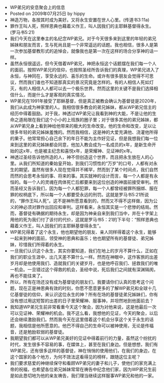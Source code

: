 - WP弟兄的安息聚会上的信息
- Posted on 2009年07月25日 by hippy
- 神造万物，各按其时成为美好。又将永生安置在世人心里。(传道书3:11a)
- 罪作王叫人死，照样恩典也藉着义作王，叫人因我们的主耶稣基督得永生。(罗马书5:21)
- 我们今天在这里奉主的名纪念WP弟兄。对于今天很多来到这里的年轻的弟兄姊妹和朋友而言，生与死尚且是一个非常遥远的话题。我也相信，很多人是第一次参加基督教形式的追悼会，就像我也是第一次在这样的场合分享神的话一样。
- 虽然永恒很遥远，但今天借着WP弟兄，神把永恒这个话题摆在我们每一个人的面前。按照WP弟兄的信仰，也按照圣经所告诉我们的真理，WP弟兄进入了永恒，与神同在，享受永远的、喜乐的生命。或许有很多朋友会觉得不可思议，然而我们谁也不知道那真实的景况究竟是怎样的。有的人相信人死如灯灭，有的人相信人人都可以去一个极乐世界。然而这里的关键不是我们选择相信什么，而是什么才是客观的真实情况。
- WP弟兄在1991年接受了耶稣基督，但是真正被教会确认为基督徒是2020年，我们从此成为神家里的人。我相信很多教会的弟兄姊妹，都从WP弟兄信主的经历中得着鼓励。对于我，神透过WP弟兄让我看到神的大能，不是让他的生命之道局限在我们这个小小的上班族的圈子里；对于很多其他的弟兄姊妹，都从WP弟兄身上看到神给他带来的极大的生命改变。他的生命和改变，足以让很多年轻的弟兄姊妹羞愧的。然而我相信，这是神的大爱充满他、浇灌他所得的果子。他常常担心自己余下的年日不能为主作好见证，但是我想我们每一位来到这里的弟兄姊妹都会同意，他加入教会成为一名成员的x年，是新生命开始的这x年，也是被主纪念和喜悦x年，是荣耀神、见证神的x年。
- 神透过圣经告诉他所造的人，神不但创造这个世界，而且把永生放在人的心里。从我们所知道的秦始皇开始，到我们习惯性的“万岁”的口号，人都有对永生的期望。虽然有很多人现在觉得并不稀罕，然而到了某个时间点，我们自然而然的会思考永恒的事、将来的事。其实就神的设计而言，每一个人都是有永恒的。每一个人的灵魂在肉体死亡后都要来到这位创造的神面前接受审判。然而圣经又告诉我们，因为每一个人都犯罪，每一个人都曾经被罪所捆绑、服在罪的权柄底下，所以每一个人都要受永远的刑罚。这就是罗马书5:21所说的，“罪作王叫人死”。这不是神所愿意看到的，然而又不得不这样做，因为公义的神必须对罪作出回应和审判。这样看来，永恒其实是一个悲惨的结局。然而，基督徒有确据的期待永生，却是因为神亲自来到我们当中，并在十字架上用他的死为我们付了该付的代价，这就是罗马书5：21的下半句：“照样恩典也藉着义作王，叫人因我们的主耶稣基督得永生”。
- WP弟兄得着了这个永生，他也期望他的朋友、亲人同样得着这个永生，能够一起来到神的面前，领受神的恩典和喜乐；他也期望所有的基督徒、弟兄姊妹，珍惜我们所得着的永生。
- 一旦我们认识这个永生，其实你要知道，我们在地上的岁月不算什么，正如在我们的职业生涯中，出几天差不算什么一样。然而在神眼中，这作客旅的出差岁月却是他使用我们、造就我们的关键岁月，也是他呼召我们、拯救我们的唯一机会。一旦错过这个得救的机会，圣经中说，死后我们之间就有深渊隔阂，再也不能往来了。
- 所以，所有在场还没有成为基督徒的朋友们，我要请你们认真的思考这个问题，现在正是神恩典有效的时刻，你愿不愿意更多的了解WP弟兄和全球十几亿基督徒的信仰，来认识这位永生的神？所有在场的基督徒弟兄姊妹们，你有没有想过用这短暂的出差的日子里荣耀神、服事神，并坦然地到他面前去？
- 我知道WP弟兄生前非常看重今天这个聚会，因为对他来说，这是他最后一次可以见证神、荣耀神的机会。我不这么看，我想他的见证，今天的聚会，以后还会继续激励我们。然而我今天在这里借着这个机会分享这个关于永生的话题，我相信是他所愿意的。他巴不得自己的生命可以被神使用，无论是传福音，还是勉励软弱的基督徒。
- 我期望我们都可以从WP弟兄美好的见证中得着前行的力量，虽然这个纷扰的时代，发生很多不容易的事，在媒体上，甚至在我们身边。但是想想，我们有WP弟兄，还有很多这样的基督徒，神在悄悄的使用他们，在我们的身边，在这个国家的各个地方，为何不效法这看得见的榜样，跟随这位主呢？
- 我们要求慈爱的神继续保守和看顾WP弟兄的妻子和儿子，使他们的家充满上帝的祝福，也希望各位弟兄姊妹常常在祷告中纪念他们家，因为WP弟兄生前是如此恳切地为他的亲友祷告，我们理当继续这样服事WP弟兄和他的一家。

